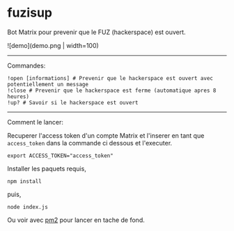 # fuzisup

Bot Matrix pour prevenir que le FUZ (hackerspace) est ouvert.

![demo](demo.png | width=100)

---

Commandes:

```
!open [informations] # Prevenir que le hackerspace est ouvert avec potentiellement un message
!close # Prevenir que le hackerspace est ferme (automatique apres 8 heures)
!up? # Savoir si le hackerspace est ouvert
```

---

Comment le lancer:

Recuperer l'access token d'un compte Matrix et l'inserer en tant que `access_token` dans la commande ci dessous et l'executer.

```
export ACCESS_TOKEN="access_token"
```

Installer les paquets requis,

```
npm install
```

puis,

```
node index.js
```

Ou voir avec [pm2](https://www.npmjs.com/package/pm2) pour lancer en tache de fond.